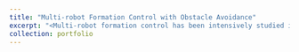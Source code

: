 ```yaml
---
title: "Multi-robot Formation Control with Obstacle Avoidance"
excerpt: "<Multi-robot formation control has been intensively studied in recent years. In practical applications, the multi-robot system’s ability to independently change the formation to avoid collision among the robots or with obstacles is critical. In this study, a multi-robot adaptive formation control framework based on deep reinforcement learning is proposed. The framework consists of two layers, namely the execution layer and the decision-making layer. The execution layer enables the robot to approach its target position and avoid collision with other robots and obstacles through a deep network trained by a reinforcement learning method. The decision-making layer organizes all robots into a formation through a new leader–follower configuration and provides target positions to the leader and followers. The leader’s target position is kept unchanged, while the follower’s target position is changed according to the situation it encounters. In addition, to operate more effectively in environments with different levels of complexity, a hybrid switching control strategy is proposed. The simulation results demonstrate that our proposed formation control framework enables the robots to adjust formation independently to pass through obstacle areas and can be generalized to different scenarios with unknown obstacles and varying number of robots. img src='/images/Project05.png'>"
collection: portfolio
---
```

